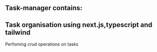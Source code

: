 Task-manager contains:
 -
 Task organisation using next.js,typescript and tailwind
 -
 Perfoming crud operations on tasks

